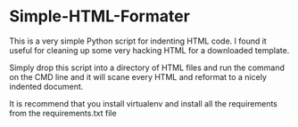 # Simple-HTML-Formater

This is a very simple Python script for indenting HTML code. I found it useful for cleaning up some very hacking HTML for a downloaded template.

Simply drop this script into a directory of HTML files and run the command on the CMD line and it will scane every HTML and reformat to a nicely indented document.

It is recommend that you install virtualenv and install all the requirements from the requirements.txt file
